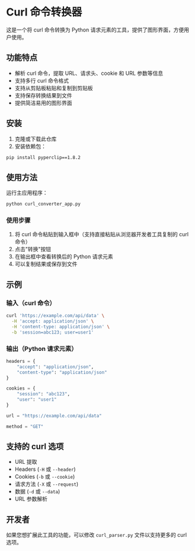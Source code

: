 # Curl 命令转换器

这是一个将 curl 命令转换为 Python 请求元素的工具，提供了图形界面，方便用户使用。

## 功能特点

- 解析 curl 命令，提取 URL、请求头、cookie 和 URL 参数等信息
- 支持多行 curl 命令格式
- 支持从剪贴板粘贴和复制到剪贴板
- 支持保存转换结果到文件
- 提供简洁易用的图形界面

## 安装

1. 克隆或下载此仓库
2. 安装依赖包：

```bash
pip install pyperclip==1.8.2
```

## 使用方法

运行主应用程序：

```bash
python curl_converter_app.py
```

### 使用步骤

1. 将 curl 命令粘贴到输入框中（支持直接粘贴从浏览器开发者工具复制的 curl 命令）
2. 点击"转换"按钮
3. 在输出框中查看转换后的 Python 请求元素
4. 可以复制结果或保存到文件

## 示例

### 输入（curl 命令）

```bash
curl 'https://example.com/api/data' \
  -H 'accept: application/json' \
  -H 'content-type: application/json' \
  -b 'session=abc123; user=user1'
```

### 输出（Python 请求元素）

```python
headers = {
    "accept": "application/json",
    "content-type": "application/json"
}

cookies = {
    "session": "abc123",
    "user": "user1"
}

url = "https://example.com/api/data"

method = "GET"
```

## 支持的 curl 选项

- URL 提取
- Headers (`-H` 或 `--header`)
- Cookies (`-b` 或 `--cookie`)
- 请求方法 (`-X` 或 `--request`)
- 数据 (`-d` 或 `--data`)
- URL 参数解析

## 开发者

如果您想扩展此工具的功能，可以修改 `curl_parser.py` 文件以支持更多的 curl 选项。 